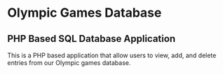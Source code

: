 # Olympic Games Database

## PHP Based SQL Database Application

This is a PHP based application that allow users to view, add, and delete entries from our Olympic games database. 
